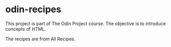 # odin-recipes

This project is part of The Odin Project course. The objective is to introduce concepts of HTML.

The recipes are from All Recipes.
